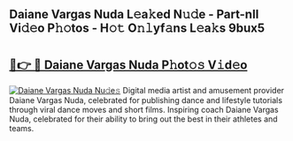## Daiane Vargas Nuda L𝚎a𝚔ed N𝚞𝚍e - Part-nII Vi𝚍𝚎o P𝚑𝚘tos - H𝚘𝚝 O𝚗𝚕yf𝚊ns L𝚎a𝚔s 9bux5

# <h2><a href="http://kf1z8sj.oniu.top/?m=Daiane+Vargas+Nuda">🔗👉 🔴 Daiane Vargas Nuda P𝚑ot𝚘𝚜 V𝚒d𝚎o</a></h2>

[![Daiane Vargas Nuda Nu𝚍e𝚜](https://i.imgur.com/0qMVB7G.gif)](http://kf1z8sj.oniu.top/?m=Daiane+Vargas+Nuda)
Digital media artist and amusement provider Daiane Vargas Nuda, celebrated for publishing dance and lifestyle tutorials through viral dance moves and short films. Inspiring coach Daiane Vargas Nuda, celebrated for their ability to bring out the best in their athletes and teams.  
